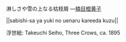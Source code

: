 淋しさや雪の上なる枯枝屑
—[楠目橙黄子](https://ja.wikipedia.org/wiki/楠目橙黄子)

||sabishi-sa ya yuki no uenaru kareeda kuzu||

浮世絵: Takeuchi Seiho, Three Crows, ca. 1895